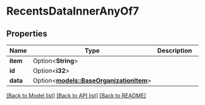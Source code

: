 # RecentsDataInnerAnyOf7

## Properties

Name | Type | Description | Notes
------------ | ------------- | ------------- | -------------
**item** | Option<**String**> |  | [optional]
**id** | Option<**i32**> |  | [optional]
**data** | Option<[**models::BaseOrganizationItem**](BaseOrganizationItem.md)> |  | [optional]

[[Back to Model list]](../README.md#documentation-for-models) [[Back to API list]](../README.md#documentation-for-api-endpoints) [[Back to README]](../README.md)


